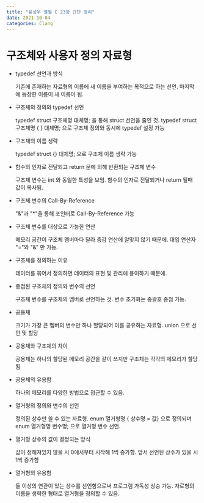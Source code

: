 ```yaml
---
title: "윤성우 열혈 C 23장 간단 정리"
date: 2021-10-04
categories: Clang
---
```


# 구조체와 사용자 정의 자료형

- typedef 선언과 방식

  기존에 존재하는 자료형의 이름에 새 이름을 부여하는 복적으로 하는 선언. 마지막에 등장한 이름이 새 이름이 됨.

- 구초체의 정의와 typedef 선언

  typedef struct 구조체명 대체명; 을 통해 struct 선언을 줄인 것. typedef struct 구조체명 { } 대체명; 으로 구조체 정의와 동시에 typedef 설정 가능

- 구조체의 이름 생략

  typedef struct {} 대체명; 으로 구조체 이름 생략 가능

- 함수의 인자로 전달되고 return 문에 의해 반환되는 구조체 변수

  구조체 변수는 int 와 동일한 특성을 보임. 함수의 인자로 전달되거나 return 될때 값이 복사됨.

- 구조체 변수의 Call-By-Reference

  "&"과 "\*"을 통해 포인터로 Call-By-Reference 가능

- 구조체 변수를 대상으로 가능한 연산

  메모리 공간이 구조체 멤버마다 달라 증감 연산에 알맞지 않기 때문에. 대입 연산자 "="와 "&" 만 가능.

- 구조체를 정의하는 이유

  데이터를 묶어서 정의하면 데이터의 표현 및 관리에 용이하기 때문에.

- 중첩된 구조체의 정의와 변수의 선언

  구조체 변수를 구조체의 멤버로 선언하는 것. 변수 초기화는 중괄호 중첩 가능.

- 공용체

  크기가 가장 큰 멤버의 변수만 하나 할당되어 이를 공유하는 자료형. union 으로 선언 및 할당

- 공용체와 구조체의 차이

  공용체는 하나의 할당된 메모리 공간을 같이 쓰지만 구조체는 각각의 메모리가 할당됨

- 공용체의 유용함

  하나의 메모리를 다양한 방법으로 접근할 수 있음.

- 열거형의 정의와 변수의 선언

  정의된 상수만 쓸 수 있는 자료형. enum 열거형명 { 상수명 = 값} 으로 정의되며 enum 열거형명 변수명; 으로 열거형 변수 선언.

- 열거형 상수의 값이 결정되는 방식

  값이 정해져있지 않을 시 0에서부터 시작해 1씩 증가함. 앞서 선언된 상수가 있을 시 1씩 증가함

- 열거형의 유용함

  둘 이상의 연관이 있는 상수를 선언함으로써 프로그램 가독성 상승 가능. 자료형의 이름을 생략한 형태로 열거형을 정의할 수 있음.
